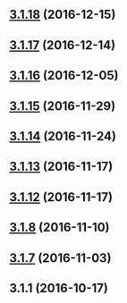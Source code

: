 <a name="3.1.18"></a>
## [3.1.18](https://github.com/iuap-design/tinper-neoui-polyfill/compare/v3.1.17...v3.1.18) (2016-12-15)



<a name="3.1.17"></a>
## [3.1.17](https://github.com/iuap-design/tinper-neoui-polyfill/compare/v3.1.16...v3.1.17) (2016-12-14)



<a name="3.1.16"></a>
## [3.1.16](https://github.com/iuap-design/tinper-neoui-polyfill/compare/v3.1.15...v3.1.16) (2016-12-05)



<a name="3.1.15"></a>
## [3.1.15](https://github.com/iuap-design/tinper-neoui-polyfill/compare/v3.1.14...v3.1.15) (2016-11-29)



<a name="3.1.14"></a>
## [3.1.14](https://github.com/iuap-design/tinper-neoui-polyfill/compare/v3.1.13...v3.1.14) (2016-11-24)



<a name="3.1.13"></a>
## [3.1.13](https://github.com/iuap-design/tinper-neoui-polyfill/compare/v3.1.12...v3.1.13) (2016-11-17)



<a name="3.1.12"></a>
## [3.1.12](https://github.com/iuap-design/tinper-neoui-polyfill/compare/v3.1.9...v3.1.12) (2016-11-17)



<a name="3.1.8"></a>
## [3.1.8](https://github.com/iuap-design/tinper-neoui-polyfill/compare/v3.1.7...v3.1.8) (2016-11-10)



<a name="3.1.7"></a>
## [3.1.7](https://github.com/iuap-design/tinper-neoui-polyfill/compare/v3.1.1...v3.1.7) (2016-11-03)



<a name="3.1.1"></a>
## 3.1.1 (2016-10-17)



